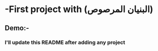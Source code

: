 # -First project with (البنيان المرصوص)

## Demo:-

### I'll update this README after adding any project

